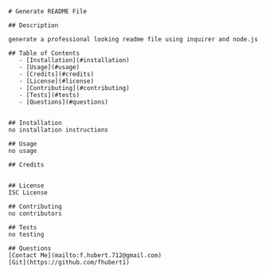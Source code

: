     # Generate README File

    ## Description

    generate a professional looking readme file using inquirer and node.js

    ## Table of Contents
       - [Installation](#installation)
       - [Usage](#usage)
       - [Credits](#credits)
       - [License](#license)
       - [Contributing](#contributing)
       - [Tests](#tests)
       - [Questions](#questions)


    ## Installation
    no installation instructions

    ## Usage
    no usage

    ## Credits
    

    ## License
    ISC License

    ## Contributing
    no contributors

    ## Tests
    no testing

    ## Questions
    [Contact Me](mailto:f.hubert.712@gmail.com)
    [Git](https://github.com/fhubert1)

    